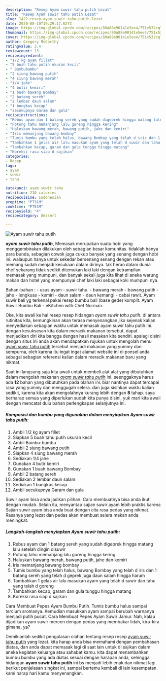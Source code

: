 ```yaml
---
description: "Resep Ayam suwir tahu putih Lezat"
title: "Resep Ayam suwir tahu putih Lezat"
slug: 1422-resep-ayam-suwir-tahu-putih-lezat
date: 2020-08-10T19:29:17.627Z
image: https://img-global.cpcdn.com/recipes/80a88e90141e5ee4/751x532cq70/ayam-suwir-tahu-putih-foto-resep-utama.jpg
thumbnail: https://img-global.cpcdn.com/recipes/80a88e90141e5ee4/751x532cq70/ayam-suwir-tahu-putih-foto-resep-utama.jpg
cover: https://img-global.cpcdn.com/recipes/80a88e90141e5ee4/751x532cq70/ayam-suwir-tahu-putih-foto-resep-utama.jpg
author: Gregory McCarthy
ratingvalue: 3.4
reviewcount: 13
recipeingredient:
- "1/2 kg ayam fillet"
- "5 buah tahu putih ukuran kecil"
- " Bumbubumbu"
- "2 siung bawang putih"
- "4 siung bawang merah"
- "1/4 jahe"
- "4 butir kemiri"
- "1 buah bawang Bombay"
- "2 batang sereh"
- "2 lembar daun salam"
- "1 bungkus kecap"
- "secukupnya Garam dan gula"
recipeinstructions:
- "Rebus ayam dan 1 batang sereh yang sudah digeprek hingga matang lalu setelah dingin disuwir"
- "Potong tahu memanjang lalu goreng hingga kering"
- "Haluskan bawang merah, bawang putih, jahe dan kemiri"
- "Iris memanjang bawang bombay"
- "Tumis bumbu yang telah halus, bawang Bombay yang telah d iris dan 1 batang sereh yang telah d geprek juga daun salam hingga harum"
- "Tambahkan 1 gelas air lalu masukan ayam yang telah d suwir dan tahu yang telah d goreng"
- "Tambahkan kecap, garam dan gula tunggu hingga matang"
- "Koreksi rasa siap d sajikan"
categories:
- Resep
tags:
- ayam
- suwir
- tahu

katakunci: ayam suwir tahu 
nutrition: 210 calories
recipecuisine: Indonesian
preptime: "PT31M"
cooktime: "PT53M"
recipeyield: "4"
recipecategory: Dessert

---
```



![Ayam suwir tahu putih](https://img-global.cpcdn.com/recipes/80a88e90141e5ee4/751x532cq70/ayam-suwir-tahu-putih-foto-resep-utama.jpg)

<b><i>ayam suwir tahu putih</i></b>, Memasak merupakan suatu hobi yang menggembirakan dilakukan oleh sebagian besar komunitas. tidaklah hanya para bunda, sebagian cowok juga cukup banyak yang senang dengan hobi ini. walaupun hanya untuk sekedar bersenang senang dengan rekan atau memang sudah menjadi kesukaan dalam dirinya. tak heran dalam dunia chef sekarang tidak sedikit ditemukan laki laki dengan ketrampilan memasak yang mumpuni, dan banyak sekali juga kita lihat di aneka warung makan dan hotel yang mempunyai chef laki laki sebagai koki mumpuni nya.

Bahan-bahan : - usus ayam - suwir tahu. - bawang merah - bawang putih - jahe - lengkuas - kemiri - daun salam - daun kemangi - cabai rawit. Ayam suwir bali yg terkenal pakai resep bumbu bali (base gede) komplit. Ayam Suwir Bumbu Bali - eKitchen with Chef Norman.

Oke, kita awali ke hal resep resep hidangan <i>ayam suwir tahu putih</i>. di antara rutinitas kita, kemungkinan akan terasa menyenangkan jika sejenak kalian menyediakan sebagian waktu untuk memasak ayam suwir tahu putih ini. dengan kesuksesan kita dalam meracik makanan tersebut, dapat menjadikan diri kita bangga dengan hasil masakan kita sendiri. apalagi disini dengan situs ini anda akan mendapatkan rujukan untuk mengolah menu <u>ayam suwir tahu putih</u> tersebut menjadi makanan yang yummy dan sempurna, oleh karena itu ingat ingat alamat website ini di ponsel anda sebagai sebagian referensi kalian dalam meracik makanan baru yang nikmat.


Saat ini langsung saja kita awali untuk membeli alat alat yang dibutuhkan dalam mengolah makanan <u><i>ayam suwir tahu putih</i></u> ini. seenggaknya harus ada <b>12</b> bahan yang dibutuhkan pada olahan ini. biar nantinya dapat tercapai rasa yang yummy dan menggugah selera. dan juga sisihkan waktu kalian sedikit, karena kita akan mengolahnya kurang lebih dengan <b>8</b> tahap. saya berharap semua yang diperlukan sudah kita punya disini, yuk mari kita awali dengan mencatat dulu bahan perlengkapan selanjutnya ini.

<!--inarticleads1-->

##### Komposisi dan bumbu yang digunakan dalam menyiapkan Ayam suwir tahu putih:

1. Ambil 1/2 kg ayam fillet
1. Siapkan 5 buah tahu putih ukuran kecil
1. Ambil  Bumbu-bumbu
1. Ambil 2 siung bawang putih
1. Siapkan 4 siung bawang merah
1. Sediakan 1/4 jahe
1. Gunakan 4 butir kemiri
1. Gunakan 1 buah bawang Bombay
1. Ambil 2 batang sereh
1. Sediakan 2 lembar daun salam
1. Sediakan 1 bungkus kecap
1. Ambil secukupnya Garam dan gula


Suwir ayam bisa anda jadikan pilihan. Cara membuatnya bisa anda ikuti dengan mudah. Selain itu, menyantap sajian suwir ayam lebih praktis karena Sajian suwir ayam bisa anda buat dengan cita rasa pedas yang nikmat. Rasanya yang lezat dan pedas akan membuat selera makan anda meningkat. 

<!--inarticleads2-->

##### Langkah-langkah menyiapkan Ayam suwir tahu putih:

1. Rebus ayam dan 1 batang sereh yang sudah digeprek hingga matang lalu setelah dingin disuwir
1. Potong tahu memanjang lalu goreng hingga kering
1. Haluskan bawang merah, bawang putih, jahe dan kemiri
1. Iris memanjang bawang bombay
1. Tumis bumbu yang telah halus, bawang Bombay yang telah d iris dan 1 batang sereh yang telah d geprek juga daun salam hingga harum
1. Tambahkan 1 gelas air lalu masukan ayam yang telah d suwir dan tahu yang telah d goreng
1. Tambahkan kecap, garam dan gula tunggu hingga matang
1. Koreksi rasa siap d sajikan


Cara Membuat Pepes Ayam Bumbu Putih. Tumis bumbu halus sampai tercium aromanya. Kemudian masukkan ayam sampai berubah warnanya menjadi putih pucat. Cara Membuat Pepes Ayam Suwir Jamur. Nah, kalau dijadikan ayam suwir mercon dengan pedas yang membakar lidah, kira-kira gimana, ya? 

Demikianlah sedikit pengulasan olahan tentang resep resep <u>ayam suwir tahu putih</u> yang lezat. kita harap anda bisa memahami dengan pembahasan diatas, dan anda dapat memasak lagi di saat lain untuk di sajikan dalam aneka kegiatan keluarga atau sahabat kamu. kita dapat menambahkan bumbu bumbu yang ada diatas sesuai dengan harapan anda, sehingga hidangan <b>ayam suwir tahu putih</b> ini bs menjadi lebih enak dan nikmat lagi. berikut penjelasan singkat ini, sampai bertemu kembali di lain kesempatan. kami harap hari kamu menyenangkan.
